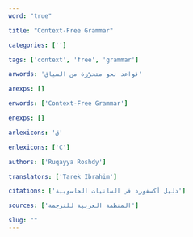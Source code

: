 ```yaml
---
word: "true"

title: "Context-Free Grammar"

categories: ['']

tags: ['context', 'free', 'grammar']

arwords: 'قواعد نحو متحرّرة من السياق'

arexps: []

enwords: ['Context-Free Grammar']

enexps: []

arlexicons: 'ق'

enlexicons: ['C']

authors: ['Ruqayya Roshdy']

translators: ['Tarek Ibrahim']

citations: ['دليل أكسفورد في السانيات الحاسوبية']

sources: ['المنظمة العربية للترجمة']

slug: ""
---
```

